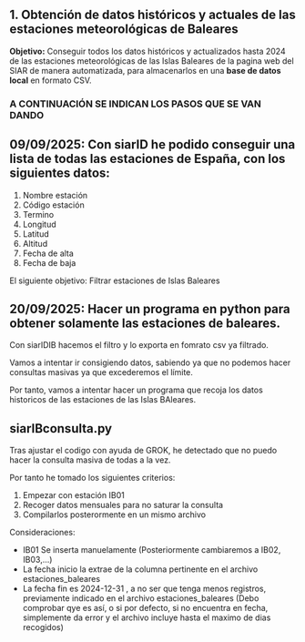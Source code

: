 ## 1. Obtención de datos históricos y actuales de las estaciones meteorológicas de Baleares

**Objetivo:** Conseguir todos los datos históricos y actualizados hasta 2024 de las estaciones meteorológicas de las Islas Baleares de la pagina web del SIAR de manera automatizada, para almacenarlos en una **base de datos local** en formato CSV.

### A CONTINUACIÓN SE INDICAN LOS PASOS QUE SE VAN DANDO 


## 09/09/2025: Con siarID he podido conseguir una lista de todas las estaciones de España, con los siguientes datos:

1. Nombre estación
2. Código estación
3. Termino 
4. Longitud 
5. Latitud 
6. Altitud
5. Fecha de alta
6. Fecha de baja

El siguiente objetivo: Filtrar estaciones de Islas Baleares

## 20/09/2025: Hacer un programa en python para obtener solamente las estaciones de baleares.

Con siarIDIB hacemos el filtro y lo exporta en fomrato csv ya filtrado.

Vamos a intentar ir consigiendo datos, sabiendo ya que no podemos hacer consultas masivas ya que excederemos el límite. 

Por tanto, vamos a intentar hacer un programa que recoja los datos historicos de las estaciones de las Islas BAleares.

## siarIBconsulta.py

Tras ajustar el codigo con ayuda de GROK, he detectado que no puedo hacer la consulta masiva de todas a la vez. 

Por tanto he tomado los siguientes criterios:

1. Empezar con estación IB01
2. Recoger datos mensuales para no saturar la consulta
3. Compilarlos posterormente en un mismo archivo

Consideraciones:

- IB01 Se inserta manuelamente (Posteriormente cambiaremos a IB02, IB03,...)
- La fecha inicio la extrae de la columna pertinente en el archivo estaciones_baleares
- La fecha fin es 2024-12-31 , a no ser que tenga menos registros, previamente indicado en el archivo estaciones_baleares (Debo comprobar qye es así, o si por defecto, si no encuentra en fecha, simplemente da error y el archivo incluye hasta el maximo de dias recogidos)



